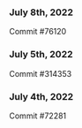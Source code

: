 ### July 8th, 2022

Commit #76120

### July 5th, 2022

Commit #314353


### July 4th, 2022

Commit #72281
